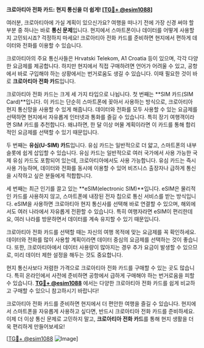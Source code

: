 **크로아티아 전화 카드: 현지 통신을 더 쉽게! [[TG💪+ @esim1088](https://t.me/s/esim1088)]**

여러분, 크로아티아에 가실 계획이 있으신가요? 여행을 떠나기 전에 가장 신경 써야 할 부분 중 하나는 바로 **통신 문제**입니다. 현지에서 스마트폰이나 데이터를 어떻게 사용할지 고민되시죠? 걱정하지 마세요! 크로아티아 전화 카드를 준비하면 현지에서 편하게 데이터와 전화를 이용할 수 있습니다.

크로아티아의 주요 통신사들은 Hrvatski Telekom, A1 Croatia 등이 있으며, 각각 다양한 요금제를 제공합니다. 하지만 현지에서 직접 구매하려면 언어가 어려울 수 있고, 공항에서 바로 구입해야 하는 상황에서는 번거로움도 생길 수 있습니다. 이때 필요한 것이 바로 **크로아티아 전화 카드**입니다.

크로아티아 전화 카드는 크게 세 가지 타입으로 나뉩니다. 첫 번째는 **SIM 카드(SIM Card)**입니다. 이 카드는 단순히 스마트폰에 꽂아서 사용하는 방식으로, 크로아티아 현지 통신망을 사용할 수 있게 해줍니다. 데이터와 전화를 모두 사용할 수 있는 요금제를 선택하면 현지에서 자유롭게 인터넷과 통화를 즐길 수 있습니다. 특히 장기 여행객이라면 SIM 카드를 추천합니다. 왜냐하면, 한 달 이상 머물 계획이라면 이 카드를 통해 합리적인 요금제를 선택할 수 있기 때문입니다.

두 번째는 **유심(U-SIM) 카드**입니다. 유심 카드는 일반적으로 더 얇고, 스마트폰의 내부 슬롯에 쉽게 삽입할 수 있습니다. 유심 카드는 일반적으로 여러 국가에서 사용 가능한 국제 유심 카드도 포함되어 있는데, 크로아티아에서도 사용 가능합니다. 유심 카드는 즉시 사용 가능하며, 데이터와 전화를 동시에 이용할 수 있어 비즈니스 출장자나 급하게 통신을 시작하고 싶은 분들에게 적합합니다.

세 번째는 최근 인기를 끌고 있는 **eSIM(electronic SIM)**입니다. eSIM은 물리적인 카드를 사용하지 않고, 스마트폰에 내장된 전자 칩으로 통신 서비스를 받는 방식입니다. eSIM을 사용하면 크로아티아 현지 통신사를 선택해 바로 연결할 수 있으며, 해외에서도 여러 나라에서 자유롭게 전환할 수 있습니다. 특히 여행자라면 eSIM이 편리한데요, 여러 나라를 방문하면서 데이터를 계속 유지할 수 있기 때문입니다.

크로아티아 전화 카드를 선택할 때는 자신의 여행 목적에 맞는 요금제를 꼭 확인하세요. 데이터와 전화를 많이 사용할 계획이라면 데이터 중심의 요금제를 선택하는 것이 좋습니다. 또한, 크로아티아에서 데이터 사용량이 많아지는 경우 추가 요금이 발생할 수 있으므로, 미리 데이터 제한 설정을 해두는 것도 중요합니다.

현지 통신사보다 저렴한 가격으로 크로아티아 전화 카드를 구매할 수 있는 곳도 많습니다. 특히 온라인에서 사전에 준비하면 공항에서 급하게 구매해야 하는 번거로움을 피할 수 있습니다. **[TG💪+ @esim1088](https://t.me/s/esim1088)** 에서는 다양한 크로아티아 전화 카드를 쉽게 비교하고 구매할 수 있으니 참고하시기 바랍니다!

크로아티아 전화 카드를 준비하면 현지에서 더 편안한 여행을 즐길 수 있습니다. 현지에서 스마트폰을 자유롭게 사용하고 싶다면, 반드시 크로아티아 전화 카드를 준비하세요. 이제 더 이상 통신 문제로 고민하지 말고, **크로아티아 전화 카드**를 통해 현지 생활을 더욱 편리하게 만들어보세요!

[[TG💪+ @esim1088](https://t.me/s/esim1088) ![Image](https://i.postimg.cc/Y0z9fWf4/image.png)]